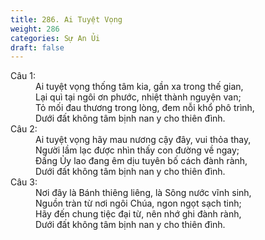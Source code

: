 ```yaml
---
title: 286. Ai Tuyệt Vọng
weight: 286
categories: Sự An Ủi
draft: false
---
```

<dl><dt>Câu 1:</dt><dd data-verse="1">Ai tuyệt vọng thống tâm kia, gần xa trong thế gian, <br/>Lại quì tại ngôi ơn phước, nhiệt thành nguyện van; <br/>Tỏ mối đau thương trong lòng, đem nỗi khổ phô trình, <br/>Dưới đất không tâm bịnh nan y cho thiên đình. </dd><dt>Câu 2:</dt><dd data-verse="2">Ai tuyệt vọng hãy mau nương cậy đây, vui thỏa thay, <br/>Người lầm lạc được nhìn thấy con đường về ngay; <br/>Đấng Ủy lao đang êm dịu tuyên bố cách đành rành, <br/>Dưới đất không tâm bịnh nan y cho thiên đình. </dd><dt>Câu 3:</dt><dd data-verse="3">Nơi đây là Bánh thiêng liêng, là Sông nước vĩnh sinh, <br/>Nguồn tràn từ nơi ngôi Chúa, ngon ngọt sạch tinh; <br/>Hãy đến chung tiệc đại từ, nên nhớ ghi đành rành, <br/>Dưới đất không tâm bịnh nan y cho thiên đình. </dd></dl>